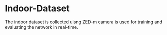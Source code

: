 # Indoor-Dataset

The indoor dataset is collected uisng ZED-m camera is used for training and evaluating the network in real-time.

